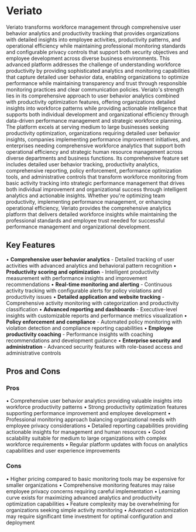 # Veriato

Veriato transforms workforce management through comprehensive user behavior analytics and productivity tracking that provides organizations with detailed insights into employee activities, productivity patterns, and operational efficiency while maintaining professional monitoring standards and configurable privacy controls that support both security objectives and employee development across diverse business environments. This advanced platform addresses the challenge of understanding workforce productivity by providing sophisticated analytics and monitoring capabilities that capture detailed user behavior data, enabling organizations to optimize performance while maintaining transparency and trust through responsible monitoring practices and clear communication policies. Veriato's strength lies in its comprehensive approach to user behavior analytics combined with productivity optimization features, offering organizations detailed insights into workforce patterns while providing actionable intelligence that supports both individual development and organizational efficiency through data-driven performance management and strategic workforce planning. The platform excels at serving medium to large businesses seeking productivity optimization, organizations requiring detailed user behavior insights, companies implementing performance improvement initiatives, and enterprises needing comprehensive workforce analytics that support both operational efficiency and strategic human resource management across diverse departments and business functions. Its comprehensive feature set includes detailed user behavior tracking, productivity analytics, comprehensive reporting, policy enforcement, performance optimization tools, and administrative controls that transform workforce monitoring from basic activity tracking into strategic performance management that drives both individual improvement and organizational success through intelligent analytics and actionable insights. Whether you're optimizing team productivity, implementing performance management, or enhancing operational efficiency, Veriato provides the comprehensive analytics platform that delivers detailed workforce insights while maintaining the professional standards and employee trust needed for successful performance management and organizational development.

## Key Features

• **Comprehensive user behavior analytics** - Detailed tracking of user activities with advanced analytics and behavioral pattern recognition
• **Productivity scoring and optimization** - Intelligent productivity measurement with performance insights and improvement recommendations
• **Real-time monitoring and alerting** - Continuous activity tracking with configurable alerts for policy violations and productivity issues
• **Detailed application and website tracking** - Comprehensive activity monitoring with categorization and productivity classification
• **Advanced reporting and dashboards** - Executive-level insights with customizable reports and performance metrics visualization
• **Policy enforcement and compliance** - Automated policy monitoring with violation detection and compliance reporting capabilities
• **Employee productivity coaching** - Performance insights with coaching recommendations and development guidance
• **Enterprise security and administration** - Advanced security features with role-based access and administrative controls

## Pros and Cons

### Pros
• Comprehensive user behavior analytics providing valuable insights into workforce productivity patterns
• Strong productivity optimization features supporting performance improvement and employee development
• Professional monitoring approach balancing organizational needs with employee privacy considerations
• Detailed reporting capabilities providing actionable insights for management and human resources
• Good scalability suitable for medium to large organizations with complex workforce requirements
• Regular platform updates with focus on analytics capabilities and user experience improvements

### Cons
• Higher pricing compared to basic monitoring tools may be expensive for smaller organizations
• Comprehensive monitoring features may raise employee privacy concerns requiring careful implementation
• Learning curve exists for maximizing advanced analytics and productivity optimization capabilities
• Feature complexity may be overwhelming for organizations seeking simple activity monitoring
• Advanced customization may require significant time investment for optimal configuration and deployment
